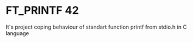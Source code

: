 # FT_PRINTF    42
It's project coping behaviour of standart function printf from stdio.h in C language
